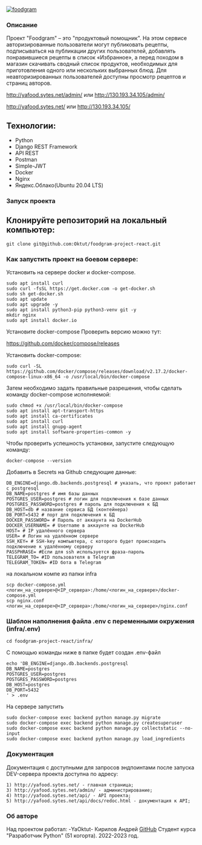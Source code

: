 [![foodgram](https://github.com/Oktut/foodgram-project-react/actions/workflows/foodgram.yml/badge.svg)](https://github.com/Oktut/foodgram-project-react/actions/workflows/foodgram.yml)

### Описание
Проект "Foodgram" – это "продуктовый помощник". На этом сервисе авторизированные пользователи могут публиковать рецепты, 
подписываться на публикации других пользователей, добавлять понравившиеся рецепты в список «Избранное», 
а перед походом в магазин скачивать сводный список продуктов, необходимых для приготовления одного или нескольких выбранных блюд. 
Для неавторизированных пользователей доступны просмотр рецептов и страниц авторов.

http://yafood.sytes.net/admin/
или
http://130.193.34.105/admin/

http://yafood.sytes.net/
или
http://130.193.34.105/

## Технологии: 
  - Python
  - Django REST Framework
  - API REST
  - Postman
  - Simple-JWT
  - Docker
  - Nginx
  - Яндекс.Облако(Ubuntu 20.04 LTS)
 
### Запуск проекта 
## Клонируйте репозиторий на локальный компьютер:
```
git clone git@github.com:Oktut/foodgram-project-react.git
```
### Как запустить проект на боевом сервере:   

Установить на сервере docker и docker-compose.
```
sudo apt install curl
sudo curl -fsSL https://get.docker.com -o get-docker.sh
sudo sh get-docker.sh
sudo apt update 
sudo apt upgrade -y 
sudo apt install python3-pip python3-venv git -y
mkdir nginx
sudo apt install docker.io
```

Установите docker-compose Проверить версию можно тут:

https://github.com/docker/compose/releases

Установить docker-compose: 
```
sudo curl -SL https://github.com/docker/compose/releases/download/v2.17.2/docker-compose-linux-x86_64 -o /usr/local/bin/docker-compose
```

Затем необходимо задать правильные разрешения, чтобы сделать команду docker-compose исполняемой:

```
sudo chmod +x /usr/local/bin/docker-compose
sudo apt install apt-transport-https
sudo apt install ca-certificates
sudo apt install curl
sudo apt install gnupg-agent
sudo apt install software-properties-common -y 
```

Чтобы проверить успешность установки, запустите следующую команду:

```
docker-compose --version
```

Добавить в Secrets на Github следующие данные:

```
DB_ENGINE=django.db.backends.postgresql # указать, что проект работает с postgresql
DB_NAME=postgres # имя базы данных
POSTGRES_USER=postgres # логин для подключения к базе данных
POSTGRES_PASSWORD=postgres # пароль для подключения к БД
DB_HOST=db # название сервиса БД (контейнера) 
DB_PORT=5432 # порт для подключения к БД
DOCKER_PASSWORD= # Пароль от аккаунта на DockerHub
DOCKER_USERNAME= # Username в аккаунте на DockerHub
HOST= # IP удалённого сервера
USER= # Логин на удалённом сервере
SSH_KEY= # SSH-key компьютера, с которого будет происходить подключение к удалённому серверу
PASSPHRASE= #Если для ssh используется фраза-пароль
TELEGRAM_TO= #ID пользователя в Telegram
TELEGRAM_TOKEN= #ID бота в Telegram
```


на локальном компе из папки infra
```
scp docker-compose.yml <логин_на_сервере>@<IP_сервера>:/home/<логин_на_сервере>/docker-compose.yml
scp nginx.conf <логин_на_сервере>@<IP_сервера>:/home/<логин_на_сервере>/nginx.conf

```

### Шаблон наполнения файла .env с переменными окружения (infra/.env)
```
cd foodgram-project-react/infra/
```
С помощью команды ниже в папке будет создан .env-файл
```
echo 'DB_ENGINE=django.db.backends.postgresql
DB_NAME=postgres
POSTGRES_USER=postgres
POSTGRES_PASSWORD=postgres
DB_HOST=postgres
DB_PORT=5432
' > .env
```
На сервере запустить
```
sudo docker-compose exec backend python manage.py migrate
sudo docker-compose exec backend python manage.py createsuperuser
sudo docker-compose exec backend python manage.py collectstatic --no-input
sudo docker-compose exec backend python manage.py load_ingredients
```
### Документация
Документация с доступными для запросов эндпоинтами после запуска DEV-сервера проекта доступна по адресу:

```
1) http://yafood.sytes.net/ - главная страница;
3) http://yafood.sytes.net/admin/ - администрирование;
4) http://yafood.sytes.net/api/ - API проекта;
5) http://yafood.sytes.net/api/docs/redoc.html - документация к API;
```

### Об авторе

Над проектом работал:
-YaOktut- Кирилов Андрей
[GitHub](https://github.com/Oktut/)
Студент курса "Разработчик Python" (51 когорта). 2022-2023 год.
